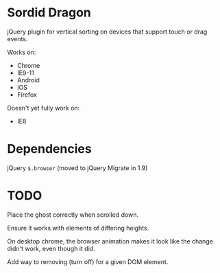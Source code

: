 Sordid Dragon
=============

jQuery plugin for vertical sorting on devices that support touch or drag events.

Works on:
* Chrome
* IE9-11
* Android
* iOS
* Firefox

Doesn't yet fully work on:
* IE8


Dependencies
============
jQuery `$.browser` (moved to jQuery Migrate in 1.9)


TODO
====

Place the ghost correctly when scrolled down.

Ensure it works with elements of differing heights.

On desktop chrome, the browser animation makes it look like the change didn't work, even though it did.

Add way to removing (turn off) for a given DOM element.
